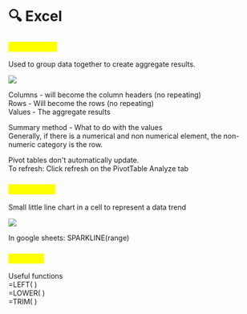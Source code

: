 # 🔍 Excel

### <mark style="color:yellow;">Pivot Tables</mark>

Used to group data together to create aggregate results.

![](https://t20664121.p.clickup-attachments.com/t20664121/438ec31a-0889-46d8-80b1-c4a6704cae64/image.png)

Columns - will become the column headers (no repeating)\
Rows - Will become the rows (no repeating)\
Values - The aggregate results

Summary method - What to do with the values\
Generally, if there is a numerical and non numerical element, the non-numeric category is the row.

Pivot tables don't automatically update.\
To refresh: Click refresh on the PivotTable Analyze tab

### <mark style="color:yellow;">Spark Lines</mark>

Small little line chart in a cell to represent a data trend

![](https://t20664121.p.clickup-attachments.com/t20664121/1201ed10-649b-4cd4-9446-9af4eb63ef5a/image.png)

In google sheets: SPARKLINE(range)

### <mark style="color:yellow;">Cleaning</mark>

Useful functions\
\=LEFT( )\
\=LOWER( )\
\=TRIM( )
